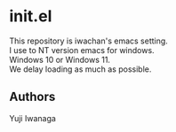 
# init.el

This repository is iwachan's emacs setting.  
I use to NT version emacs for windows.  
Windows 10 or Windows 11.  
We delay loading as much as possible.  

## Authors
Yuji Iwanaga

